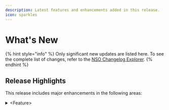 ```yaml
---
description: Latest features and enhancements added in this release.
icon: sparkles
---
```


# What's New

{% hint style="info" %}
Only significant new updates are listed here. To see the complete list of changes, refer to the [NSO Changelog Explorer](https://developer.cisco.com/docs/nso/changelog-explorer/?from=6.5\&to=6.6).
{% endhint %}

## Release Highlights

This release includes major enhancements in the following areas:

<details>

<summary>&#x3C;Feature></summary>

Remember to also check Changelog Explorer link above for correct version.

</details>
